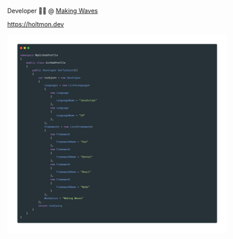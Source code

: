 Developer 👨‍💻 @ [Making Waves](https://www.makingwaves.com/)

https://holtmon.dev

![Silly Github Profile](https://raw.githubusercontent.com/TorbjornHoltmon/TorbjornHoltmon/master/SillyGithubProfile.png "Silly Github Profile")

<!--
**TorbjornHoltmon/TorbjornHoltmon** is a ✨ _special_ ✨ repository because its `README.md` (this file) appears on your GitHub profile.

Here are some ideas to get you started:

- 🔭 I’m currently working on ...
- 🌱 I’m currently learning ...
- 👯 I’m looking to collaborate on ...
- 🤔 I’m looking for help with ...
- 💬 Ask me about ...
- 📫 How to reach me: ...
- 😄 Pronouns: ...
- ⚡ Fun fact: ...
-->
